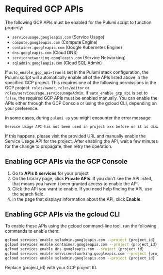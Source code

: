 # Required GCP APIs

The following GCP APIs must be enabled for the Pulumi script to function properly:

- `serviceusage.googleapis.com` (Service Usage)
- `compute.googleapis.com` (Compute Engine)
- `container.googleapis.com` (Google Kubernetes Engine)
- `dns.googleapis.com` (Cloud DNS)
- `servicenetworking.googleapis.com` (Service Networking)
- `sqladmin.googleapis.com` (Cloud SQL Admin)

If `auto_enable_gcp_api=true` is set in the Pulumi stack configuration, the Pulumi script will automatically enable all of the APIs listed above in the specified GCP project. This requires one of the following permissions in the GCP project: `roles/owner`, `roles/editor` or `roles/serviceusage.serviceUsageAdmin`.
If `auto_enable_gcp_api` is set to `false`, the required GCP APIs must be enabled manually. You can enable the APIs either through the GCP Console or using the gcloud CLI, depending on your preference.

In some cases, during `pulumi up` you might encounter the error message:

```bash
Service Usage API has not been used in project xxx before or it is disabled. Enable it by visiting https://console.developers.google.com/apis/api/serviceusage.googleapis.com/overview?project=xxx then retry.
```
If this happens, please visit the provided URL and manually enable the Service Usage API for the project. After enabling the API, wait a few minutes for the change to propagate, then retry the operation.


## Enabling GCP APIs via the GCP Console
1. Go to **APIs & services** for your project
2. On the Library page, click **Private APIs**. If you don't see the API listed, that means you haven't been granted access to enable the API.
3. Click the API you want to enable. If you need help finding the API, use the search field.
4. In the page that displays information about the API, click **Enable**.

## Enabling GCP APIs via the gcloud CLI
To enable these APIs using the gcloud command-line tool, run the following commands to enable them:

```bash
gcloud services enable sqladmin.googleapis.com --project {project_id}
gcloud services enable container.googleapis.com --project {project_id}
gcloud services enable dns.googleapis.com --project {project_id}
gcloud services enable servicenetworking.googleapis.com --project {project_id}
gcloud services enable sqladmin.googleapis.com --project {project_id}
```
Replace {project_id} with your GCP project ID.
